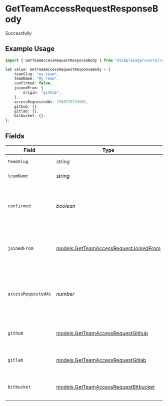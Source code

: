 # GetTeamAccessRequestResponseBody

Successfully

## Example Usage

```typescript
import { GetTeamAccessRequestResponseBody } from "@simplesagar/vercel/models/getteamaccessrequestop.js";

let value: GetTeamAccessRequestResponseBody = {
    teamSlug: "my-team",
    teamName: "My Team",
    confirmed: false,
    joinedFrom: {
        origin: "github",
    },
    accessRequestedAt: 1588720733602,
    github: {},
    gitlab: {},
    bitbucket: {},
};
```

## Fields

| Field                                                                                       | Type                                                                                        | Required                                                                                    | Description                                                                                 | Example                                                                                     |
| ------------------------------------------------------------------------------------------- | ------------------------------------------------------------------------------------------- | ------------------------------------------------------------------------------------------- | ------------------------------------------------------------------------------------------- | ------------------------------------------------------------------------------------------- |
| `teamSlug`                                                                                  | *string*                                                                                    | :heavy_check_mark:                                                                          | The slug of the team.                                                                       | my-team                                                                                     |
| `teamName`                                                                                  | *string*                                                                                    | :heavy_check_mark:                                                                          | The name of the team.                                                                       | My Team                                                                                     |
| `confirmed`                                                                                 | *boolean*                                                                                   | :heavy_check_mark:                                                                          | Current status of the membership. Will be `true` if confirmed, if pending it'll be `false`. | false                                                                                       |
| `joinedFrom`                                                                                | [models.GetTeamAccessRequestJoinedFrom](../models/getteamaccessrequestjoinedfrom.md)        | :heavy_check_mark:                                                                          | A map that describes the origin from where the user joined.                                 |                                                                                             |
| `accessRequestedAt`                                                                         | *number*                                                                                    | :heavy_check_mark:                                                                          | Timestamp in milliseconds when the user requested access to the team.                       | 1588720733602                                                                               |
| `github`                                                                                    | [models.GetTeamAccessRequestGithub](../models/getteamaccessrequestgithub.md)                | :heavy_check_mark:                                                                          | Map of the connected GitHub account.                                                        |                                                                                             |
| `gitlab`                                                                                    | [models.GetTeamAccessRequestGitlab](../models/getteamaccessrequestgitlab.md)                | :heavy_check_mark:                                                                          | Map of the connected GitLab account.                                                        |                                                                                             |
| `bitbucket`                                                                                 | [models.GetTeamAccessRequestBitbucket](../models/getteamaccessrequestbitbucket.md)          | :heavy_check_mark:                                                                          | Map of the connected Bitbucket account.                                                     |                                                                                             |